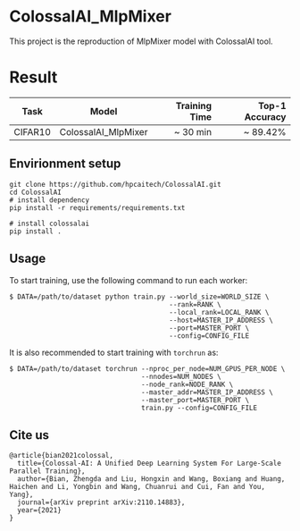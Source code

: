 # ColossalAI_MlpMixer
This project is the reproduction of MlpMixer model with ColossalAI tool.

# Result

| Task       | Model          | 	Training Time |  Top-1 Accuracy |
| ------------- |:-------------:| -----:| -----:|
| CIFAR10     |ColossalAI_MlpMixer | ~ 30 min |  ~ 89.42% |











## Envirionment setup
```
git clone https://github.com/hpcaitech/ColossalAI.git
cd ColossalAI
# install dependency
pip install -r requirements/requirements.txt

# install colossalai
pip install .
```

## Usage

To start training, use the following command to run each worker:
```
$ DATA=/path/to/dataset python train.py --world_size=WORLD_SIZE \
                                        --rank=RANK \
                                        --local_rank=LOCAL_RANK \
                                        --host=MASTER_IP_ADDRESS \
                                        --port=MASTER_PORT \
                                        --config=CONFIG_FILE
```
It is also recommended to start training with `torchrun` as:

```
$ DATA=/path/to/dataset torchrun --nproc_per_node=NUM_GPUS_PER_NODE \
                                 --nnodes=NUM_NODES \
                                 --node_rank=NODE_RANK \
                                 --master_addr=MASTER_IP_ADDRESS \
                                 --master_port=MASTER_PORT \
                                 train.py --config=CONFIG_FILE
```




## Cite us
```
@article{bian2021colossal,
  title={Colossal-AI: A Unified Deep Learning System For Large-Scale Parallel Training},
  author={Bian, Zhengda and Liu, Hongxin and Wang, Boxiang and Huang, Haichen and Li, Yongbin and Wang, Chuanrui and Cui, Fan and You, Yang},
  journal={arXiv preprint arXiv:2110.14883},
  year={2021}
}
```
